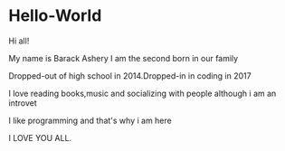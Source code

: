 # Hello-World

Hi all!

My name is Barack Ashery
I am the second born in our family

Dropped-out of high school in 2014.Dropped-in in coding in 2017

I love reading books,music and socializing with people although i am an introvet

I like programming and that's why i am here


I LOVE YOU ALL.
